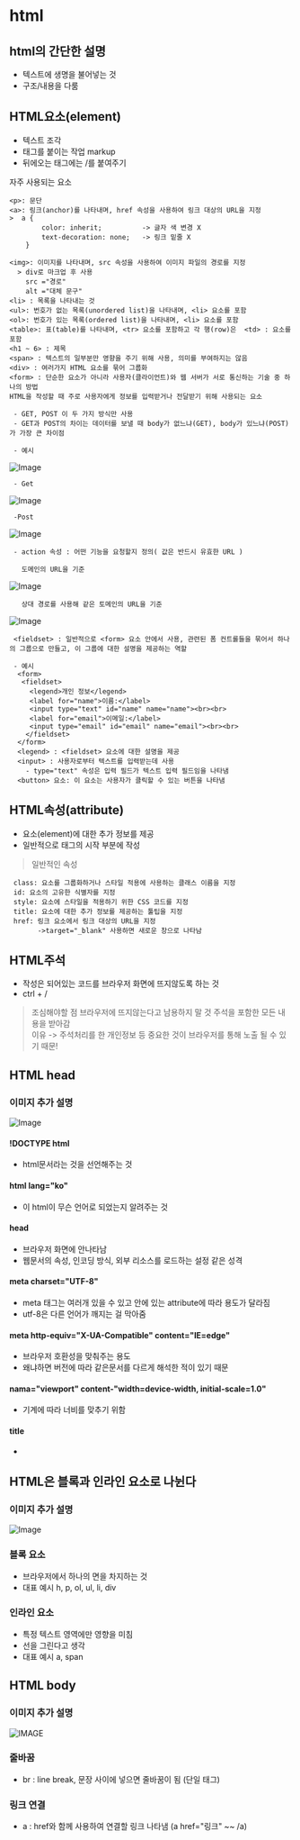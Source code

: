 # html 

## html의 간단한 설명
- 텍스트에 생명을 불어넣는 것
- 구조/내용을 다룸

## HTML요소(element)
  - 텍스트 조각
  - 태그를 붙이는 작업 markup
  - 뒤에오는 태그에는 /를 붙여주기

 자주 사용되는 요소

    <p>: 문단
    <a>: 링크(anchor)를 나타내며, href 속성을 사용하여 링크 대상의 URL을 지정
    >  a {
            color: inherit;          -> 글자 색 변경 X
            text-decoration: none;   -> 링크 밑줄 X
        }
          
    <img>: 이미지를 나타내며, src 속성을 사용하여 이미지 파일의 경로를 지정
      > div로 마크업 후 사용  
        src ="경로"  
        alt ="대체 문구"  
    <li> : 목록을 나타내는 것
    <ul>: 번호가 없는 목록(unordered list)을 나타내며, <li> 요소를 포함
    <ol>: 번호가 있는 목록(ordered list)을 나타내며, <li> 요소를 포함
    <table>: 표(table)를 나타내며, <tr> 요소를 포함하고 각 행(row)은  <td> : 요소를 포함
    <h1 ~ 6> : 제목
    <span> : 텍스트의 일부분만 영향을 주기 위해 사용, 의미를 부여하지는 않음
    <div> : 여러가지 HTML 요소를 묶어 그룹화 
    <form> : 단순한 요소가 아니라 사용자(클라이언트)와 웹 서버가 서로 통신하는 기술 중 하나의 방법
    HTML을 작성할 때 주로 사용자에게 정보를 입력받거나 전달받기 위해 사용되는 요소
  
     - GET, POST 이 두 가지 방식만 사용
     - GET과 POST의 차이는 데이터를 보낼 때 body가 없느냐(GET), body가 있느냐(POST)가 가장 큰 차이점

     - 예시
         
![Image](./Picture/Form%20ex.png)
          
     - Get
![Image](./Picture/Get%20ex.png)

     -Post
![Image](./Picture/post%20ex.png)

     - action 속성 : 어떤 기능을 요청할지 정의( 값은 반드시 유효한 URL )
      
       도메인의 URL을 기준
![Image](./Picture/domain_action.png)

       상대 경로를 사용해 같은 토메인의 URL을 기준
![Image](./Picture/enemy_action.png)

     <fieldset> : 일반적으로 <form> 요소 안에서 사용, 관련된 폼 컨트롤들을 묶어서 하나의 그룹으로 만들고, 이 그룹에 대한 설명을 제공하는 역할

     - 예시
      <form>
       <fieldset>
         <legend>개인 정보</legend>
         <label for="name">이름:</label>
         <input type="text" id="name" name="name"><br><br>
         <label for="email">이메일:</label>
         <input type="email" id="email" name="email"><br><br>
        </fieldset>
      </form>
      <legend> : <fieldset> 요소에 대한 설명을 제공
      <input> : 사용자로부터 텍스트를 입력받는데 사용
        - type="text" 속성은 입력 필드가 텍스트 입력 필드임을 나타냄
      <button> 요소: 이 요소는 사용자가 클릭할 수 있는 버튼을 나타냄

  
## HTML속성(attribute)
  - 요소(element)에 대한 추가 정보를 제공
  - 일반적으로 태그의 시작 부분에 작성

> 일반적인 속성

     class: 요소를 그룹화하거나 스타일 적용에 사용하는 클래스 이름을 지정
     id: 요소의 고유한 식별자를 지정
     style: 요소에 스타일을 적용하기 위한 CSS 코드를 지정
     title: 요소에 대한 추가 정보를 제공하는 툴팁을 지정
     href: 링크 요소에서 링크 대상의 URL을 지정 
           ->target="_blank" 사용하면 새로운 창으로 나타남 

## HTML주석
- 작성은 되어있는 코드를 브라우저 화면에 뜨지않도록 하는 것
- ctrl + /

> 조심해야할 점
     브라우저에 뜨지않는다고 남용하지 말 것
     주석을 포함한 모든 내용을 받아감   
     이유 -> 주석처리를 한 개인정보 등 중요한 것이 브라우저를 통해 노출 될 수 있기 때문!

## HTML head
### 이미지 추가 설명
![Image](./Picture/code.png)
#### !DOCTYPE html
- html문서라는 것을 선언해주는 것

#### html lang="ko"
- 이 html이 무슨 언어로 되었는지 알려주는 것

#### head
- 브라우저 화면에 안나타남
- 웹문서의 속성, 인코딩 방식, 외부 리소스를 로드하는 설정 같은 성격

#### meta charset="UTF-8"
- meta 태그는 여러개 있을 수 있고 안에 있는 attribute에 따라 용도가 달라짐
- utf-8은 다른 언어가 깨지는 걸 막아줌

#### meta http-equiv="X-UA-Compatible" content="IE=edge"
- 브라우저 호환성을 맞춰주는 용도
- 왜냐하면 버전에 따라 같은문서를 다르게 해석한 적이 있기 때문

#### nama="viewport" content-"width=device-width, initial-scale=1.0"
- 기계에 따라 너비를 맞추기 위함

#### title
- <title> 제목 </title>

## HTML은 블록과 인라인 요소로 나뉜다

### 이미지 추가 설명
![Image](./Picture/block.png)
### 블록 요소
- 브라우저에서 하나의 면을 차지하는 것
- 대표 예시 h, p, ol, ul, li, div

### 인라인 요소
- 특정 텍스트 영역에만 영향을 미침
- 선을 그린다고 생각
- 대표 예시 a, span

## HTML body

### 이미지 추가 설명
![IMAGE](./Picture/body.png)

### 줄바꿈
- br : line break, 문장 사이에 넣으면 줄바꿈이 됨 (단일 태그)

### 링크 연결
- a : href와 함께 사용하여 연결할 링크 나타냄 (a href="링크" ~~ /a)

